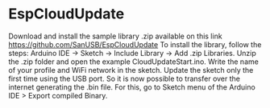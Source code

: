 # EspCloudUpdate
Download and install the sample library .zip available on this link https://github.com/SanUSB/EspCloudUpdate To install the library, follow the steps: Arduino IDE -> Sketch -> Include Library -> Add .zip Libraries. Unzip the .zip folder and open the example CloudUpdateStart.ino. Write the name of your profile and WiFi network in the sketch. Update the sketch only the first time using the USB port. So it is now possible to transfer over the internet generating the .bin file.  For this, go to Sketch menu of the Arduino IDE > Export compiled Binary.
